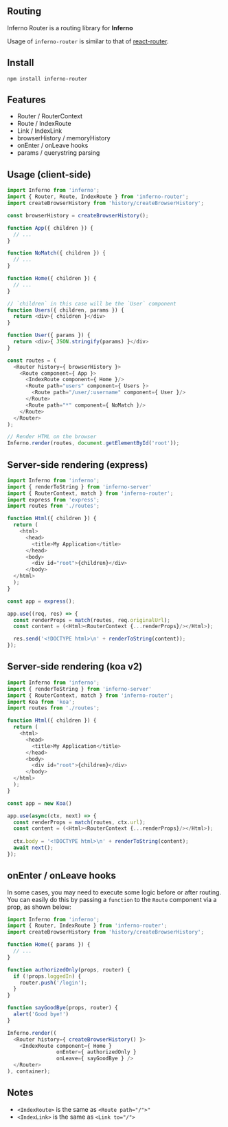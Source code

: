 Routing
---

Inferno Router is a routing library for **Inferno**

Usage of `inferno-router` is similar to that of [react-router](https://github.com/ReactTraining/react-router/blob/master/docs/API.md).  

## Install

```
npm install inferno-router
```

## Features

* Router / RouterContext
* Route / IndexRoute
* Link / IndexLink
* browserHistory / memoryHistory
* onEnter / onLeave hooks
* params / querystring parsing

## Usage (client-side)

```js
import Inferno from 'inferno';
import { Router, Route, IndexRoute } from 'inferno-router';
import createBrowserHistory from 'history/createBrowserHistory';

const browserHistory = createBrowserHistory();

function App({ children }) {
  // ...
}

function NoMatch({ children }) {
  // ...
}

function Home({ children }) {
  // ...
}

// `children` in this case will be the `User` component
function Users({ children, params }) {
  return <div>{ children }</div>
}

function User({ params }) {
  return <div>{ JSON.stringify(params) }</div>
}

const routes = (
  <Router history={ browserHistory }>
    <Route component={ App }>
      <IndexRoute component={ Home }/>
      <Route path="users" component={ Users }>
        <Route path="/user/:username" component={ User }/>
      </Route>
      <Route path="*" component={ NoMatch }/>
    </Route>
  </Router>
);

// Render HTML on the browser
Inferno.render(routes, document.getElementById('root'));
```

## Server-side rendering (express)

```js
import Inferno from 'inferno';
import { renderToString } from 'inferno-server'
import { RouterContext, match } from 'inferno-router';
import express from 'express';
import routes from './routes';

function Html({ children }) {
  return (
    <html>
      <head>
        <title>My Application</title>
      </head>
      <body>
        <div id="root">{children}</div>
      </body>
  </html>
  );
}

const app = express();

app.use((req, res) => {
  const renderProps = match(routes, req.originalUrl);
  const content = (<Html><RouterContext {...renderProps}/></Html>);

  res.send('<!DOCTYPE html>\n' + renderToString(content));
});
```

## Server-side rendering (koa v2)

```js
import Inferno from 'inferno';
import { renderToString } from 'inferno-server'
import { RouterContext, match } from 'inferno-router';
import Koa from 'koa';
import routes from './routes';

function Html({ children }) {
  return (
    <html>
      <head>
        <title>My Application</title>
      </head>
      <body>
        <div id="root">{children}</div>
      </body>
  </html>
  );
}

const app = new Koa()

app.use(async(ctx, next) => { 
  const renderProps = match(routes, ctx.url);
  const content = (<Html><RouterContext {...renderProps}/></Html>);
  
  ctx.body = '<!DOCTYPE html>\n' + renderToString(content);
  await next();
});
```

## onEnter / onLeave hooks

In some cases, you may need to execute some logic before or after routing.
You can easily do this by passing a `function` to the `Route` component via a prop, as shown below:

```js
import Inferno from 'inferno';
import { Router, IndexRoute } from 'inferno-router';
import createBrowserHistory from 'history/createBrowserHistory';

function Home({ params }) {
  // ...
}

function authorizedOnly(props, router) {
  if (!props.loggedIn) {
    router.push('/login');
  }
}

function sayGoodBye(props, router) {
  alert('Good bye!')
}

Inferno.render((
  <Router history={ createBrowserHistory() }>
    <IndexRoute component={ Home } 
                onEnter={ authorizedOnly } 
                onLeave={ sayGoodBye } />
  </Router>
), container);
```

## Notes

* `<IndexRoute>` is the same as `<Route path="/">"`
* `<IndexLink>` is the same as `<Link to="/">`
